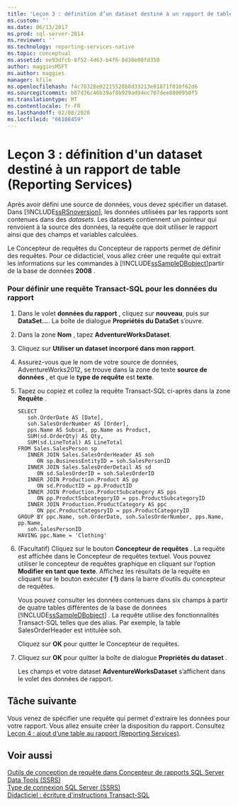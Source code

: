 ```yaml
---
title: 'Leçon 3 : définition d’un dataset destiné à un rapport de table (Reporting Services) | Microsoft Docs'
ms.custom: ''
ms.date: 06/13/2017
ms.prod: sql-server-2014
ms.reviewer: ''
ms.technology: reporting-services-native
ms.topic: conceptual
ms.assetid: ee93dfcb-8f52-4d63-b4f6-0d38e00fd350
author: maggiesMSFT
ms.author: maggies
manager: kfile
ms.openlocfilehash: f4c78328e02215520b8d33213e01871f010f62d6
ms.sourcegitcommit: b87d36c46b39af8b929ad94ec707dee8800950f5
ms.translationtype: MT
ms.contentlocale: fr-FR
ms.lasthandoff: 02/08/2020
ms.locfileid: "66108459"
---
```

# <a name="lesson-3-defining-a-dataset-for-the-table-report-reporting-services"></a>Leçon 3 : définition d'un dataset destiné à un rapport de table (Reporting Services)
  Après avoir défini une source de données, vous devez spécifier un dataset. Dans [!INCLUDE[ssRSnoversion](../includes/ssrsnoversion-md.md)], les données utilisées par les rapports sont contenues dans des *datasets*. Les datasets contiennent un pointeur qui renvoient à la source des données, la requête que doit utiliser le rapport ainsi que des champs et variables calculées.  
  
 Le Concepteur de requêtes du Concepteur de rapports permet de définir des requêtes. Pour ce didacticiel, vous allez créer une requête qui extrait les informations sur les commandes à [!INCLUDE[ssSampleDBobject](../includes/sssampledbobject-md.md)]partir de la base de données **2008** .  
  
### <a name="to-define-a-transact-sql-query-for-report-data"></a>Pour définir une requête Transact-SQL pour les données du rapport  
  
1.  Dans le volet **données du rapport** , cliquez sur **nouveau**, puis sur **DataSet...**. La boîte de dialogue **Propriétés du DataSet** s’ouvre.  
  
2.  Dans la zone **Nom** , tapez **AdventureWorksDataset**.  
  
3.  Cliquez sur **Utiliser un dataset incorporé dans mon rapport**.  
  
4.  Assurez-vous que le nom de votre source de données, AdventureWorks2012, se trouve dans la zone de texte **source de données** , et que le **type de requête** est **texte**.  
  
5.  Tapez ou copiez et collez la requête Transact-SQL ci-après dans la zone **Requête** .  
  
    ```  
    SELECT   
       soh.OrderDate AS [Date],   
       soh.SalesOrderNumber AS [Order],   
       pps.Name AS Subcat, pp.Name as Product,    
       SUM(sd.OrderQty) AS Qty,  
       SUM(sd.LineTotal) AS LineTotal  
    FROM Sales.SalesPerson sp   
       INNER JOIN Sales.SalesOrderHeader AS soh   
          ON sp.BusinessEntityID = soh.SalesPersonID  
       INNER JOIN Sales.SalesOrderDetail AS sd   
          ON sd.SalesOrderID = soh.SalesOrderID  
       INNER JOIN Production.Product AS pp   
          ON sd.ProductID = pp.ProductID  
       INNER JOIN Production.ProductSubcategory AS pps   
          ON pp.ProductSubcategoryID = pps.ProductSubcategoryID  
       INNER JOIN Production.ProductCategory AS ppc   
          ON ppc.ProductCategoryID = pps.ProductCategoryID  
    GROUP BY ppc.Name, soh.OrderDate, soh.SalesOrderNumber, pps.Name, pp.Name,   
       soh.SalesPersonID  
    HAVING ppc.Name = 'Clothing'  
    ```  
  
6.  (Facultatif) Cliquez sur le bouton **Concepteur de requêtes** . La requête est affichée dans le Concepteur de requêtes textuel. Vous pouvez utiliser le concepteur de requêtes graphique en cliquant sur l’option **Modifier en tant que texte**. Affichez les résultats de la requête en cliquant sur le bouton exécuter **( !)** dans la barre d’outils du concepteur de requêtes.  
  
     Vous pouvez consulter les données contenues dans six champs à partir de quatre tables différentes de la base de données [!INCLUDE[ssSampleDBobject](../includes/sssampledbobject-md.md)] . La requête utilise des fonctionnalités Transact-SQL telles que des alias. Par exemple, la table SalesOrderHeader est intitulée soh.  
  
     Cliquez sur **OK** pour quitter le Concepteur de requêtes.  
  
7.  Cliquez sur **OK** pour quitter la boîte de dialogue **Propriétés du dataset** .  
  
     Les champs et votre dataset **AdventureWorksDataset** s’affichent dans le volet des données de rapport.  
  
## <a name="next-task"></a>Tâche suivante  
 Vous venez de spécifier une requête qui permet d'extraire les données pour votre rapport. Vous allez ensuite créer la disposition du rapport. Consultez [Leçon 4 : ajout d’une table au rapport &#40;Reporting Services&#41;](lesson-4-adding-a-table-to-the-report-reporting-services.md).  
  
## <a name="see-also"></a>Voir aussi  
 [Outils de conception de requête dans Concepteur de rapports SQL Server Data Tools &#40;SSRS&#41;](report-data/query-design-tools-ssrs.md)   
 [Type de connexion SQL Server &#40;SSRS&#41;](report-data/sql-server-connection-type-ssrs.md)   
 [Didacticiel : écriture d'instructions Transact-SQL](../t-sql/tutorial-writing-transact-sql-statements.md)  
  
  
